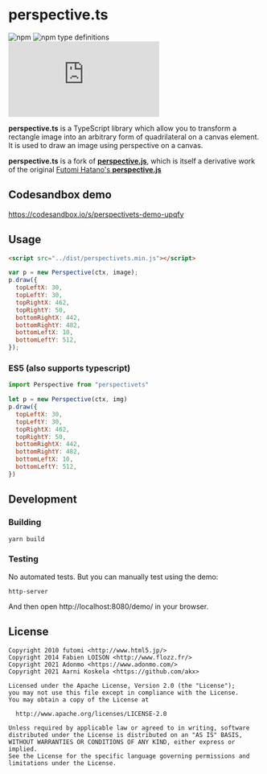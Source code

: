 # perspective.ts

![npm](https://img.shields.io/npm/v/perspectivets) ![npm type definitions](https://img.shields.io/npm/types/typescript) ![GitHub](https://img.shields.io/github/license/adonmo/perspective.ts)

**perspective.ts** is a TypeScript library which allow you to transform a rectangle image into an arbitrary form of quadrilateral on a canvas element. It is used to draw an image using perspective on a canvas.

**perspective.ts** is a fork of [**perspective.js**](https://github.com/wanadev/perspective.js), which is itself a derivative work of the original [Futomi Hatano's **perspective.js**](http://www.html5.jp/test/perspective_canvas/demo1_en.html)

## Codesandbox demo

https://codesandbox.io/s/perspectivets-demo-upqfy

## Usage

```html
<script src="../dist/perspectivets.min.js"></script>
```

```js
var p = new Perspective(ctx, image);
p.draw({
  topLeftX: 30,
  topLeftY: 30,
  topRightX: 462,
  topRightY: 50,
  bottomRightX: 442,
  bottomRightY: 482,
  bottomLeftX: 10,
  bottomLeftY: 512,
});
```

### ES5 (also supports typescript)

```js
import Perspective from "perspectivets"

let p = new Perspective(ctx, img)
p.draw({
  topLeftX: 30,
  topLeftY: 30,
  topRightX: 462,
  topRightY: 50,
  bottomRightX: 442,
  bottomRightY: 482,
  bottomLeftX: 10,
  bottomLeftY: 512,
})
```

## Development

### Building

```
yarn build
```

### Testing

No automated tests. But you can manually test using the demo:

```
http-server
```

And then open http://localhost:8080/demo/ in your browser.

## License

    Copyright 2010 futomi <http://www.html5.jp/>
    Copyright 2014 Fabien LOISON <http://www.flozz.fr/>
    Copyright 2021 Adonmo <https://www.adonmo.com/>
    Copyright 2021 Aarni Koskela <https://github.com/akx>

    Licensed under the Apache License, Version 2.0 (the "License");
    you may not use this file except in compliance with the License.
    You may obtain a copy of the License at

      http://www.apache.org/licenses/LICENSE-2.0

    Unless required by applicable law or agreed to in writing, software
    distributed under the License is distributed on an "AS IS" BASIS,
    WITHOUT WARRANTIES OR CONDITIONS OF ANY KIND, either express or implied.
    See the License for the specific language governing permissions and
    limitations under the License.
